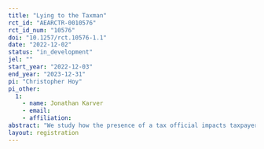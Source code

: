 ```yaml
---
title: "Lying to the Taxman"
rct_id: "AEARCTR-0010576"
rct_id_num: "10576"
doi: "10.1257/rct.10576-1.1"
date: "2022-12-02"
status: "in_development"
jel: ""
start_year: "2022-12-03"
end_year: "2023-12-31"
pi: "Christopher Hoy"
pi_other:
  1:
    - name: Jonathan Karver
    - email: 
    - affiliation: 
abstract: "We study how the presence of a tax official impacts taxpayers' willingness to declare noncompliance."
layout: registration
---
```


